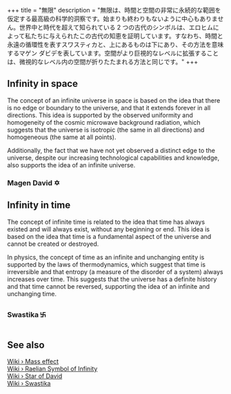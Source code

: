 +++
title = "無限"
description = "無限は、時間と空間の非常に永続的な範囲を仮定する最高級の科学的洞察です。始まりも終わりもないように中心もありません。世界中と時代を超えて知られている 2 つの古代のシンボルは、エロヒムによって私たちに与えられたこの古代の知恵を証明しています。すなわち、時間と永遠の循環性を表すスワスティカと、上にあるものは下にあり、その方法を意味するマゲン ダビデを表しています。空間がより巨視的なレベルに拡張することは、微視的なレベル内の空間が折りたたまれる方法と同じです。"
+++

## Infinity in space

The concept of an infinite universe in space is based on the idea that there is no edge or boundary to the universe, and that it extends forever in all directions. This idea is supported by the observed uniformity and homogeneity of the cosmic microwave background radiation, which suggests that the universe is isotropic (the same in all directions) and homogeneous (the same at all points).

Additionally, the fact that we have not yet observed a distinct edge to the universe, despite our increasing technological capabilities and knowledge, also supports the idea of an infinite universe.

### Magen David ✡

## Infinity in time

The concept of infinite time is related to the idea that time has always existed and will always exist, without any beginning or end. This idea is based on the idea that time is a fundamental aspect of the universe and cannot be created or destroyed.

In physics, the concept of time as an infinite and unchanging entity is supported by the laws of thermodynamics, which suggest that time is irreversible and that entropy (a measure of the disorder of a system) always increases over time. This suggests that the universe has a definite history and that time cannot be reversed, supporting the idea of an infinite and unchanging time.

### Swastika ࿕

## See also

[Wiki › Mass effect](../../wiki/mass-effect/)</br>
[Wiki › Raelian Symbol of Infinity](../../wiki/raelian-symbol-of-infinity/)</br>
[Wiki › Star of David](../../wiki/star-of-david/)</br>
[Wiki › Swastika](../../wiki/swastika/)</br>